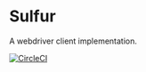 # Sulfur

A webdriver client implementation.

[![CircleCI](https://circleci.com/gh/cstorey/sulfur.svg?style=svg)](https://circleci.com/gh/cstorey/sulfur)

